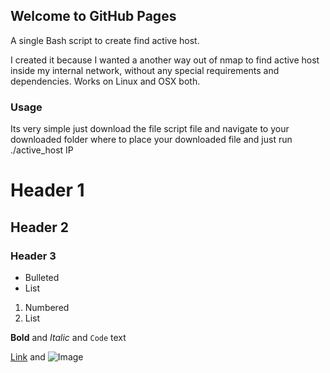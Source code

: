## Welcome to GitHub Pages
A single Bash script to create find active host.

I created it because I wanted a another way out of nmap to find active host inside my internal network, without any special requirements and dependencies. Works on Linux and OSX both.

### Usage
Its very simple just download the file script file and navigate to your downloaded folder where to place your downloaded file and just run ./active_host IP 

# Header 1
## Header 2
### Header 3

- Bulleted
- List

1. Numbered
2. List

**Bold** and _Italic_ and `Code` text

[Link](url) and ![Image](src)
```
